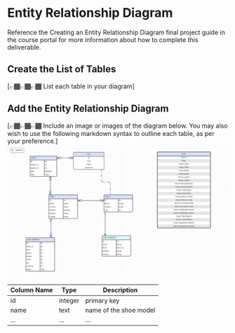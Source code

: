 # Entity Relationship Diagram

Reference the Creating an Entity Relationship Diagram final project guide in the course portal for more information about how to complete this deliverable.

## Create the List of Tables

[👉🏾👉🏾👉🏾 List each table in your diagram]

## Add the Entity Relationship Diagram

[👉🏾👉🏾👉🏾 Include an image or images of the diagram below. You may also wish to use the following markdown syntax to outline each table, as per your preference.]
![Scorecast Entity Relation Diagram](./scorecast_erd.png "ERD")


| Column Name | Type | Description |
|-------------|------|-------------|
| id | integer | primary key |
| name | text | name of the shoe model |
| ... | ... | ... |
